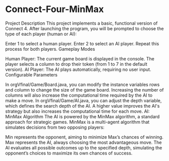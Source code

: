 # Connect-Four-MinMax
Project Description
This project implements a basic, functional version of Connect 4. After launching the program, you will be prompted to choose the type of each player (human or AI):

Enter 1 to select a human player.
Enter 2 to select an AI player.
Repeat this process for both players.
Gameplay Modes

Human Player: The current game board is displayed in the console. The player selects a column to drop their token (from 1 to 7 in the default version).
AI Player: The AI plays automatically, requiring no user input.
Configurable Parameters

In orgVfinal/Game/Board.java, you can modify the instance variables rows and column to change the size of the game board. Increasing the number of columns will also increase the computational time required by the AI to make a move.
In orgVfinal/Game/AI.java, you can adjust the depth variable, which defines the search depth of the AI. A higher value improves the AI's strategy but also increases the computational time for each move.
AI: MinMax Algorithm
The AI is powered by the MinMax algorithm, a standard approach for strategic games. MinMax is a multi-agent algorithm that simulates decisions from two opposing players:

Min represents the opponent, aiming to minimize Max’s chances of winning.
Max represents the AI, always choosing the most advantageous move.
The AI evaluates all possible outcomes up to the specified depth, simulating the opponent’s choices to maximize its own chances of success.
